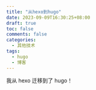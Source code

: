 ```yaml
---
title: "从hexo到hugo"
date: 2023-09-09T16:30:25+08:00
draft: true
toc: false
comments: false
categories:
  - 其他技术
tags:
  - hugo
  - 博客
---
```


<!--more-->

我从 hexo 迁移到了 hugo！
